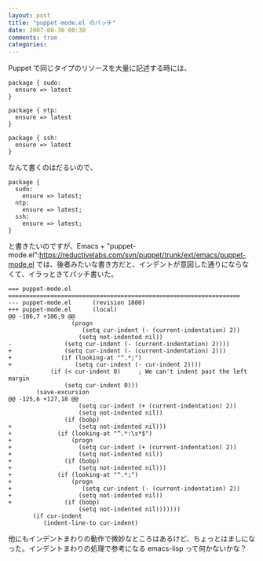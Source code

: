 ```yaml
---
layout: post
title: "puppet-mode.el のパッチ"
date: 2007-08-30 00:30
comments: true
categories: 
---
```

Puppet で同じタイプのリソースを大量に記述する時には、

<pre><code>package { sudo:
  ensure => latest
}

package { ntp:
  ensure => latest
}

package { ssh:
  ensure => latest
}
</code></pre>

なんて書くのはだるいので、

<pre><code>package {
  sudo:
    ensure => latest;
  ntp:
    ensure => latest;
  ssh:
    ensure => latest;
}
</code></pre>

と書きたいのですが、Emacs + "puppet-mode.el":https://reductivelabs.com/svn/puppet/trunk/ext/emacs/puppet-mode.el では、後者みたいな書き方だと、インデントが意図した通りにならなくて、イラっときてパッチ書いた。

<pre><code>=== puppet-mode.el
==================================================================
--- puppet-mode.el      (revision 1800)
+++ puppet-mode.el      (local)
@@ -106,7 +106,9 @@
                  (progn
                     (setq cur-indent (- (current-indentation) 2))
                    (setq not-indented nil))
-               (setq cur-indent (- (current-indentation) 2))))
+               (setq cur-indent (- (current-indentation) 2)))
+              (if (looking-at "^.*;")
+                  (setq cur-indent (- cur-indent 2))))
            (if (< cur-indent 0)     ; We can't indent past the left margin
                (setq cur-indent 0)))
        (save-excursion
@@ -125,6 +127,18 @@
                    (setq cur-indent (+ (current-indentation) 2))
                    (setq not-indented nil))
                (if (bobp)
+                   (setq not-indented nil)))
+             (if (looking-at "^.*:\s*$")
+                 (progn
+                   (setq cur-indent (+ (current-indentation) 2))
+                   (setq not-indented nil))
+               (if (bobp)
+                   (setq not-indented nil)))
+             (if (looking-at "^.*;")
+                 (progn
+                    (setq cur-indent (- (current-indentation) 2))
+                   (setq not-indented nil))
+               (if (bobp)
                    (setq not-indented nil)))))))
       (if cur-indent
          (indent-line-to cur-indent) 
</code></pre>

他にもインデントまわりの動作で微妙なところはあるけど、ちょっとはましになった。インデントまわりの処理で参考になる emacs-lisp って何かないかな？
